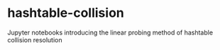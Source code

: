 # hashtable-collision
Jupyter notebooks introducing the linear probing method of hashtable collision resolution
